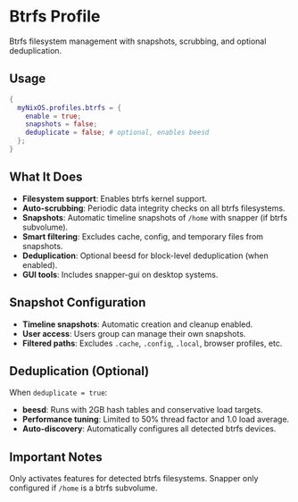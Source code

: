 # Btrfs Profile

Btrfs filesystem management with snapshots, scrubbing, and optional deduplication.

## Usage

```nix
{
  myNixOS.profiles.btrfs = {
    enable = true;
    snapshots = false;
    deduplicate = false; # optional, enables beesd
  };
}
```

## What It Does

- **Filesystem support**: Enables btrfs kernel support.
- **Auto-scrubbing**: Periodic data integrity checks on all btrfs filesystems.
- **Snapshots**: Automatic timeline snapshots of `/home` with snapper (if btrfs subvolume).
- **Smart filtering**: Excludes cache, config, and temporary files from snapshots.
- **Deduplication**: Optional beesd for block-level deduplication (when enabled).
- **GUI tools**: Includes snapper-gui on desktop systems.

## Snapshot Configuration

- **Timeline snapshots**: Automatic creation and cleanup enabled.
- **User access**: Users group can manage their own snapshots.
- **Filtered paths**: Excludes `.cache`, `.config`, `.local`, browser profiles, etc.

## Deduplication (Optional)

When `deduplicate = true`:

- **beesd**: Runs with 2GB hash tables and conservative load targets.
- **Performance tuning**: Limited to 50% thread factor and 1.0 load average.
- **Auto-discovery**: Automatically configures all detected btrfs devices.

## Important Notes

Only activates features for detected btrfs filesystems. Snapper only configured if `/home` is a btrfs subvolume.
